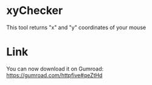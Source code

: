 # xyChecker
This tool returns "x" and "y" coordinates of your mouse
# Link
You can now download it on Gumroad: https://gumroad.com/httpfive#qeZtHd
